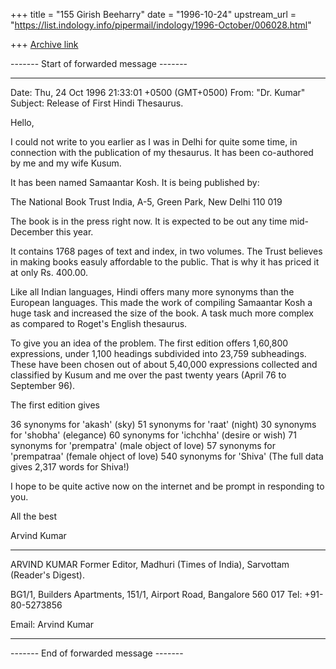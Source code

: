 +++
title = "155 Girish Beeharry"
date = "1996-10-24"
upstream_url = "https://list.indology.info/pipermail/indology/1996-October/006028.html"

+++
[Archive link](https://list.indology.info/pipermail/indology/1996-October/006028.html)

------- Start of forwarded message -------
- ---------------------------------------------------------------------------
Date: Thu, 24 Oct 1996 21:33:01 +0500 (GMT+0500)
From: "Dr. Kumar" <sumeet at giasbg01.vsnl.net.in>
Subject: Release of First Hindi Thesaurus.

Hello,

I could not write to you earlier as I was in Delhi for quite some time, 
in connection with the publication of my thesaurus. It has been 
co-authored by me and my wife Kusum. 

It has been named Samaantar Kosh. It is being published by:

The National Book Trust India,
A-5, Green Park,
New Delhi 110 019

The book is in the press right now. It is expected to be out any time 
mid-December this year. 

It contains 1768 pages of text and index, in two volumes. The Trust 
believes in making books easuly affordable to the public. That is why it 
has priced it at only Rs. 400.00.

Like all Indian languages, Hindi offers many more synonyms than the 
European languages. This made the work of compiling Samaantar Kosh a huge 
task and increased the size of the book. A task much more complex as 
compared to Roget's English thesaurus.

To give you an idea of the problem. The first edition offers 1,60,800 
expressions, under 1,100 headings subdivided into 23,759 subheadings. 
These have been chosen out of about 5,40,000 expressions collected and 
classified by Kusum and me over the past twenty years (April 76 to 
September 96).

The first edition gives

36 synonyms for 'akash' (sky)
51 synonyms for 'raat' (night)
30 synonyms for 'shobha' (elegance)
60 synonyms for 'ichchha' (desire or wish)
71 synonyms for 'prempatra' (male object of love)
57 synonyms for 'prempatraa' (female ohject of love)
540 synonyms for 'Shiva' (The full data gives 2,317 words for Shiva!)

I hope to be quite active now on the internet and be prompt in responding 
to you.

All the best

Arvind Kumar

- --------------------------------------------------------------------------------
ARVIND KUMAR       Former Editor,
                   Madhuri (Times of India),
                   Sarvottam (Reader's Digest).

BG1/1, Builders Apartments,
151/1, Airport Road,
Bangalore 560 017
Tel: +91-80-5273856

Email: Arvind Kumar <sumeet at giasbg01.vsnl.net.in>
- --------------------------------------------------------------------------------
------- End of forwarded message -------




